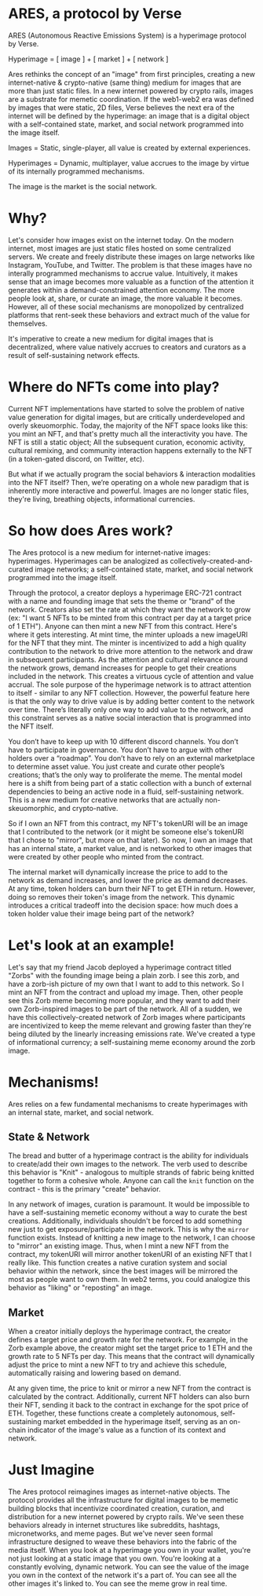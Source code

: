 # ARES, a protocol by Verse

ARES (Autonomous Reactive Emissions System) is a hyperimage protocol by Verse.

Hyperimage = [ image ] + [ market ] + [ network ]

Ares rethinks the concept of an "image" from first principles, creating a new internet-native & crypto-native (same thing) medium for images that are more than just static files. In a new internet powered by crypto rails, images are a substrate for memetic coordination. If the web1-web2 era was defined by images that were static, 2D files, Verse believes the next era of the internet will be defined by the hyperimage: an image that is a digital object with a self-contained state, market, and social network programmed into the image itself.

Images = Static, single-player, all value is created by external experiences.

Hyperimages = Dynamic, multiplayer, value accrues to the image by virtue of its internally programmed mechanisms.

The image is the market is the social network.

# Why?

Let's consider how images exist on the internet today. On the modern internet, most images are just static files hosted on some centralized servers. We create and freely distribute these images on large networks like Instagram, YouTube, and Twitter. The problem is that these images have no interally programmed mechanisms to accrue value. Intuitively, it makes sense that an image becomes more valuable as a function of the attention it generates within a demand-constrained attention economy. The more people look at, share, or curate an image, the more valuable it becomes. However, all of these social mechanisms are monopolized by centralized platforms that rent-seek these behaviors and extract much of the value for themselves.

It's imperative to create a new medium for digital images that is decentralized, where value natively accrues to creators and curators as a result of self-sustaining network effects.

# Where do NFTs come into play?

Current NFT implementations have started to solve the problem of native value generation for digital images, but are critically underdeveloped and overly skeuomorphic. Today, the majority of the NFT space looks like this: you mint an NFT, and that's pretty much all the interactivity you have. The NFT is still a static object; All the subsequent curation, economic activity, cultural remixing, and community interaction happens externally to the NFT (in a token-gated discord, on Twitter, etc). 

But what if we actually program the social behaviors & interaction modalities into the NFT itself? Then, we’re operating on a whole new paradigm that is inherently more interactive and powerful. Images are no longer static files, they're living, breathing objects, informational currencies.

# So how does Ares work?

The Ares protocol is a new medium for internet-native images: hyperimages. Hyperimages can be analogized as collectively-created-and-curated image networks; a self-contained state, market, and social network programmed into the image itself. 

Through the protocol, a creator deploys a hyperimage ERC-721 contract with a name and founding image that sets the theme or "brand" of the network. Creators also set the rate at which they want the network to grow (ex: "I want 5 NFTs to be minted from this contract per day at a target price of 1 ETH"). Anyone can then mint a new NFT from this contract. Here's where it gets interesting. At mint time, the minter uploads a new imageURI for the NFT that they mint. The minter is incentivized to add a high quality contribution to the network to drive more attention to the network and draw in subsequent participants. As the attention and cultural relevance around the network grows, demand increases for people to get their creations included in the network. This creates a virtuous cycle of attention and value accrual. The sole purpose of the hyperimage network is to attract attention to itself - similar to any NFT collection. However, the powerful feature here is that the only way to drive value is by adding better content to the network over time. There’s literally only one way to add value to the network, and this constraint serves as a native social interaction that is programmed into the NFT itself.

You don’t have to keep up with 10 different discord channels. You don’t have to participate in governance. You don’t have to argue with other holders over a “roadmap”. You don’t have to rely on an external marketplace to determine asset value. You just create and curate other people’s creations; that’s the only way to proliferate the meme. The mental model here is a shift from being part of a static collection with a bunch of external dependencies to being an active node in a fluid, self-sustaining network. This is a new medium for creative networks that are actually non-skeuomorphic, and crypto-native.

So if I own an NFT from this contract, my NFT's tokenURI will be an image that I contributed to the network (or it might be someone else's tokenURI that I chose to "mirror", but more on that later). So now, I own an image that has an internal state, a market value, and is networked to other images that were created by other people who minted from the contract. 

The internal market will dynamically increase the price to add to the network as demand increases, and lower the price as demand decreases. At any time, token holders can burn their NFT to get ETH in return. However, doing so removes their token's image from the network. This dynamic introduces a critical tradeoff into the decision space: how much does a token holder value their image being part of the network?

# Let's look at an example!

Let's say that my friend Jacob deployed a hyperimage contract titled "Zorbs" with the founding image being a plain zorb. I see this zorb, and have a zorb-ish picture of my own that I want to add to this network. So I mint an NFT from the contract and upload my image. Then, other people see this Zorb meme becoming more popular, and they want to add their own Zorb-inspired images to be part of the network. All of a sudden, we have this collectively-created network of Zorb images where participants are incentivized to keep the meme relevant and growing faster than they're being diluted by the linearly increasing emissions rate. We've created a type of informational currency; a self-sustaining meme economy around the zorb image.

# Mechanisms!
Ares relies on a few fundamental mechanisms to create hyperimages with an internal state, market, and social network.

## State & Network
The bread and butter of a hyperimage contract is the ability for individuals to create/add their own images to the network. The verb used to describe this behavior is "Knit" - analogous to multiple strands of fabric being knitted together to form a cohesive whole. Anyone can call the `knit` function on the contract - this is the primary "create" behavior.

In any network of images, curation is paramount. It would be impossible to have a self-sustaining memetic economy without a way to curate the best creations. Additionally, individuals shouldn't be forced to add something new just to get exposure/participate in the network. This is why the `mirror` function exists. Instead of knitting a new image to the network, I can choose to "mirror" an existing image. Thus, when I mint a new NFT from the contract, my tokenURI will mirror another tokenURI of an existing NFT that I really like. This function creates a native curation system and social behavior within the network, since the best images will be mirrored the most as people want to own them. In web2 terms, you could analogize this behavior as "liking" or "reposting" an image.

## Market

When a creator initially deploys the hyperimage contract, the creator defines a target price and growth rate for the network. For example, in the Zorb example above, the creator might set the target price to 1 ETH and the growth rate to 5 NFTs per day. This means that the contract will dynamically adjust the price to mint a new NFT to try and achieve this schedule, automatically raising and lowering based on demand. 

At any given time, the price to knit or mirror a new NFT from the contract is calculated by the contract. Additionally, current NFT holders can also burn their NFT, sending it back to the contract in exchange for the spot price of ETH. Together, these functions create a completely autonomous, self-sustaining market embedded in the hyperimage itself, serving as an on-chain indicator of the image's value as a function of its context and network. 

# Just Imagine

The Ares protocol reimagines images as internet-native objects. The protocol provides all the infrastructure for digital images to be memetic building blocks that incentivize coordinated creation, curation, and distribution for a new internet powered by crypto rails. We've seen these behaviors already in internet structures like subreddits, hashtags, micronetworks, and meme pages. But we've never seen formal infrastructure designed to weave these behaviors into the fabric of the media itself. When you look at a hyperimage you own in your wallet, you're not just looking at a static image that you own. You're looking at a constantly evolving, dynamic network. You can see the value of the image you own in the context of the network it's a part of. You can see all the other images it's linked to. You can see the meme grow in real time.
